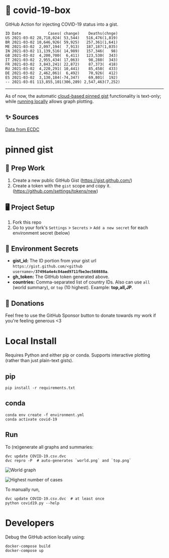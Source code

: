 # 🏥 covid-19-box

GitHub Action for injecting COVID-19 status into a gist.

```
ID Date            Cases( change)    Deaths(chnge)
US 2021-03-02 28,718,024( 53,544)   516,476(1,819)
BR 2021-03-02 10,646,926( 59,925)   257,361(1,641)
ME 2021-03-02  2,097,194(  7,913)   187,187(1,035)
IN 2021-03-02 11,139,516( 14,989)   157,346(   98)
GB 2021-03-02  4,200,700(  6,411)   123,530(  343)
IT 2021-03-02  2,955,434( 17,063)    98,288(  343)
FR 2021-03-02  3,843,241( 22,872)    87,373(  418)
RU 2021-03-02  4,220,291( 10,441)    85,458(  433)
DE 2021-03-02  2,462,061(  6,492)    70,926(  412)
ES 2021-03-02  3,130,184(-74,347)    69,801(  192)
-- 2021-03-01 113,855,101(306,289) 2,547,463(7,252)
```

---

As of now, the automatic [cloud-based pinned gist](#pinned-gist) functionality is text-only;
while [running locally](#local-install) allows graph plotting.

## ✨ Sources

[Data from ECDC](https://www.ecdc.europa.eu/en/publications-data/download-todays-data-geographic-distribution-covid-19-cases-worldwide)

# pinned gist

## 🎒 Prep Work
1. Create a new public GitHub Gist (https://gist.github.com/)
1. Create a token with the `gist` scope and copy it. (https://github.com/settings/tokens/new)

## 🖥 Project Setup
1. Fork this repo
1. Go to your fork's `Settings` > `Secrets` > `Add a new secret` for each environment secret (below)

## 🤫 Environment Secrets
- **gist_id:** The ID portion from your gist url `https://gist.github.com/<github username>/`**`37496a4e4c84aed9711fbe3ec560888a`**.
- **gh_token:** The GitHub token generated above.
- **countries:** Comma-separated list of country IDs. Also can use `all` (world summary), or `top` (10 highest). Example: **top,all,JP**.

## 💸 Donations

Feel free to use the GitHub Sponsor button to donate towards my work if you're feeling generous <3

# Local Install

Requires Python and either pip or conda. Supports interactive plotting (rather than just plain-text gists).

## pip

```
pip install -r requirements.txt
```

## conda

```
conda env create -f environment.yml
conda activate covid-19
```

## Run

To (re)generate all graphs and summaries:

```
dvc update COVID-19.csv.dvc
dvc repro -P  # auto-generates `world.png` and `top.png`
```

![World graph](world.png)

![Highest number of cases](top.png)

To manually run,

```
dvc update COVID-19.csv.dvc  # at least once
python covid19.py --help
```

# Developers

Debug the GitHub action locally using:

```
docker-compose build
docker-compose up
```
